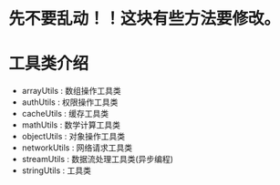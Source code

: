 # 先不要乱动！！这块有些方法要修改。

# 工具类介绍

- arrayUtils : 数组操作工具类
- authUtils : 权限操作工具类
- cacheUtils : 缓存工具类
- mathUtils : 数学计算工具类
- objectUtils : 对象操作工具类
- networkUtils : 网络请求工具类
- streamUtils : 数据流处理工具类(异步编程)
- stringUtils : 工具类
